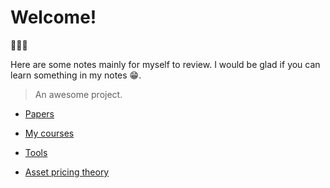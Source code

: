 # Welcome! <!-- {docsify-ignore} -->
:tada::tada::tada:

Here are some notes mainly for myself to review. I would be glad if you can learn something in my notes :grin:.

> An awesome project.

- [Papers](/papers/README.md)

- [My courses](/courses/README.md)

- [Tools](/实用工具/README.md)

- [Asset pricing theory](/Asset_pricing_theory/README.md)